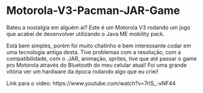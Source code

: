 <h1>Motorola-V3-Pacman-JAR-Game</h2>
<p>Bateu a nostalgia em alguém aí? Este é um Motorola V3 rodando um jogo que acabei de desenvolver utilizando o Java ME mobility pack.</p>
<p>Está bem simples, porém foi muito chatinho e bem interessante codar em uma tecnologia antiga desta. Tive problemas com a resolução, com a compatibilidade, com o .JAR, animação, sprites, tive que até passar o game pro Motorola através do Bluetooth do meu celular atual! Foi uma grande vitória ver um hardware da época rodando algo que eu criei!</p>

<p>Link para o vídeo: https://www.youtube.com/watch?v=7rIS_-xNF44 </p>
